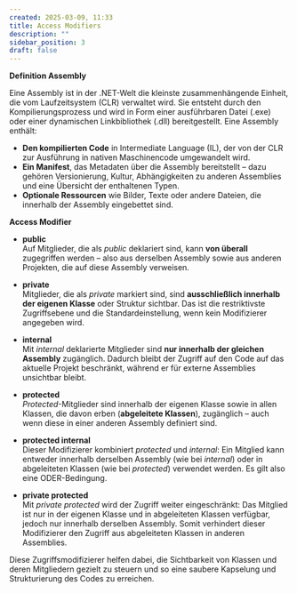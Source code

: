 ```yaml
---
created: 2025-03-09, 11:33
title: Access Modifiers
description: ""
sidebar_position: 3
draft: false
---
```

**Definition Assembly**

Eine Assembly ist in der .NET-Welt die kleinste zusammenhängende Einheit, die vom Laufzeitsystem (CLR) verwaltet wird. Sie entsteht durch den Kompilierungsprozess und wird in Form einer ausführbaren Datei (.exe) oder einer dynamischen Linkbibliothek (.dll) bereitgestellt. Eine Assembly enthält:

- **Den kompilierten Code** in Intermediate Language (IL), der von der CLR zur Ausführung in nativen Maschinencode umgewandelt wird.
- **Ein Manifest**, das Metadaten über die Assembly bereitstellt – dazu gehören Versionierung, Kultur, Abhängigkeiten zu anderen Assemblies und eine Übersicht der enthaltenen Typen.
- **Optionale Ressourcen** wie Bilder, Texte oder andere Dateien, die innerhalb der Assembly eingebettet sind.

**Access Modifier**

- **public**  
    Auf Mitglieder, die als _public_ deklariert sind, kann **von überall** zugegriffen werden – also aus derselben Assembly sowie aus anderen Projekten, die auf diese Assembly verweisen.
    
- **private**  
    Mitglieder, die als _private_ markiert sind, sind **ausschließlich innerhalb der eigenen Klasse** oder Struktur sichtbar. Das ist die restriktivste Zugriffsebene und die Standardeinstellung, wenn kein Modifizierer angegeben wird.
    
- **internal**  
    Mit _internal_ deklarierte Mitglieder sind **nur innerhalb der gleichen Assembly** zugänglich. Dadurch bleibt der Zugriff auf den Code auf das aktuelle Projekt beschränkt, während er für externe Assemblies unsichtbar bleibt.
    
- **protected**  
    _Protected_-Mitglieder sind innerhalb der eigenen Klasse sowie in allen Klassen, die davon erben (**abgeleitete Klassen**), zugänglich – auch wenn diese in einer anderen Assembly definiert sind.
    
- **protected internal**  
    Dieser Modifizierer kombiniert _protected_ und _internal_: Ein Mitglied kann entweder innerhalb derselben Assembly (wie bei _internal_) oder in abgeleiteten Klassen (wie bei _protected_) verwendet werden. Es gilt also eine ODER-Bedingung.
    
- **private protected**  
    Mit _private protected_ wird der Zugriff weiter eingeschränkt: Das Mitglied ist nur in der eigenen Klasse und in abgeleiteten Klassen verfügbar, jedoch nur innerhalb derselben Assembly. Somit verhindert dieser Modifizierer den Zugriff aus abgeleiteten Klassen in anderen Assemblies.
    

Diese Zugriffsmodifizierer helfen dabei, die Sichtbarkeit von Klassen und deren Mitgliedern gezielt zu steuern und so eine saubere Kapselung und Strukturierung des Codes zu erreichen.